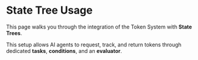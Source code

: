 # State Tree Usage
<primary-label ref="tokens"/>

This page walks you through the integration of the Token System with **State Trees**.

This setup allows AI agents to request, track, and return tokens through dedicated **tasks**, **conditions**, and an **evaluator**.